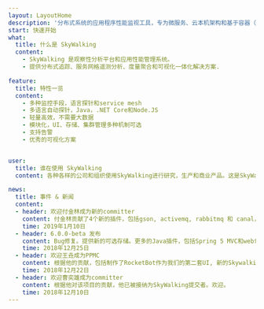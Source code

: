 ```yaml
---
layout: LayoutHome
description: '分布式系统的应用程序性能监视工具，专为微服务、云本机架构和基于容器（Docker、K8s、Mesos）架构而设计。'
start: 快速开始
what:
  title: 什么是 SkyWalking
  content:
    - SkyWalking 是观察性分析平台和应用性能管理系统。
    - 提供分布式追踪、服务网格遥测分析、度量聚合和可视化一体化解决方案.

feature:
  title: 特性一览
  content:
    - 多种监控手段，语言探针和service mesh
    - 多语言自动探针，Java，.NET Core和Node.JS
    - 轻量高效，不需要大数据
    - 模块化，UI、存储、集群管理多种机制可选
    - 支持告警
    - 优秀的可视化方案


user:
  title: 谁在使用 SkyWalking
  content: 各种各样的公司和组织使用SkyWalking进行研究，生产和商业产品。这是SkyWalking 的用户墙

news:
  title: 事件 & 新闻
  content:
  - header: 欢迎付金林成为新的committer
    content: 付金林贡献了4个新的插件，包括gson, activemq, rabbitmq 和 canal，使得SkyWalking支持所有的主流开源MQ。同时提供了部分文档和BUG修复。SkyWalking PPMC基于这些贡献，接纳他成为新的committer。
    time: 2019年1月10日
  - header: 6.0.0-beta 发布
    content: Bug修复。提供新的可选存储。更多的Java插件，包括Spring 5 MVC和webflux。
    time: 2018年12月25日
  - header: 欢迎王垚成为PPMC
    content: 根据他的贡献，包括制作了RocketBot作为我们的第二套UI, 新的Skywalking官网和下一版本中非常酷的链路追踪页面.他已被接纳为SkyWalking PPMC。欢迎。
    time: 2018年12月22日
  - header: 欢迎曹奕雄成为committer
    content: 根据他对该项目的贡献，他已被接纳为SkyWalking提交者。欢迎。
    time: 2018年12月10日
---
```

